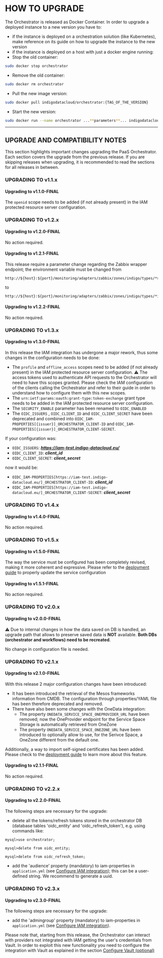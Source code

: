 # HOW TO UPGRADE

The Orchestrator is released as Docker Container. In order to upgrade a deployed instance to a new version you have to:
 * if the instance is deployed on a orchestration solution (like Kubernetes), make reference on its guide on how to upgrade the instance to the new version
 * if the instance is deployed on a host with just a docker engine running:
  * Stop the old container:
  ```bash
  sudo docker stop orchestrator
  ```
  * Remove the old container:
  ```bash
  sudo docker rm orchestrator
  ```
  * Pull the new image version:
  ```bash
  sudo docker pull indigodatacloud/orchestrator:{TAG_OF_THE_VERSION}
  ```
  * Start the new version:
  ```bash
  sudo docker run --name orchestrator ...**parameters**... indigodatacloud/orchestrator:{TAG_OF_THE_VERSION}
  ```

---

## UPGRADE AND COMPATIBILITY NOTES
This section highlights important changes upgrading the PaaS Orchestrator. Each section covers the upgrade from the previous release. If you are skipping releases when upgrading, it is recommended to read the sections for all releases in between.

### UPGRADING TO v1.1.x
#### Upgrading to v1.1.0-FINAL
The `openid` scope needs to be added (if not already present) in the IAM protected resource server configuration.
### UPGRADING TO v1.2.x
#### Upgrading to v1.2.0-FINAL
No action required.
#### Upgrading to v1.2.1-FINAL
This release require a parameter change regarding the Zabbix wrapper endpoint; the environment variable must be changed from
```
http://${host}:${port}/monitoring/adapters/zabbix/zones/indigo/types/*service*/groups/Cloud_Providers/hosts/
```
to
```
http://${host}:${port}/monitoring/adapters/zabbix/zones/indigo/types/*infrastructure*/groups/Cloud_Providers/hosts/
```
#### Upgrading to v1.2.2-FINAL
No action required.
### UPGRADING TO v1.3.x
#### Upgrading to v1.3.0-FINAL
In this release the IAM integration has undergone a major rework, thus some changes in the configuration needs to be done:
 * The `profile` and `offline_access` scopes need to be added (if not already present) in the IAM protected resource server configuration.
  :warning: The access tokens used to authenticate API requests to the Orchestrator will need to have this scopes granted. Please check the IAM configuration of the clients calling the Orchestrator and refer to their guide in order to understand how to configure them with this new scopes.
 * The `urn:ietf:params:oauth:grant-type:token-exchange` grant type needs to be added in the IAM protected resource server configuration.
 * The `SECURITY_ENABLE` parameter has been renamed to `OIDC_ENABLED`
 * The `OIDC_ISSUERS` , `OIDC_CLIENT_ID` and `OIDC_CLIENT_SECRET` have been deprecated and combined into `OIDC_IAM-PROPERTIES[{issuer}]_ORCHESTRATOR_CLIENT-ID` and `OIDC_IAM-PROPERTIES[{issuer}]_ORCHESTRATOR_CLIENT-SECRET`.

  If your configuration was:
   * `OIDC_ISSUERS`: _**https://iam-test.indigo-datacloud.eu/**_
   * `OIDC_CLIENT_ID`: _**client_id**_
   * `OIDC_CLIENT_SECRET`: _**client_secret**_

  now it would be:
   * `OIDC_IAM-PROPERTIES[https://iam-test.indigo-datacloud.eu/]_ORCHESTRATOR_CLIENT-ID`: _**client_id**_
   * `OIDC_IAM-PROPERTIES[https://iam-test.indigo-datacloud.eu/]_ORCHESTRATOR_CLIENT-SECRET`: _**client_secret**_
### UPGRADING TO v1.4.x
#### Upgrading to v1.4.0-FINAL
No action required.
### UPGRADING TO v1.5.x
#### Upgrading to v1.5.0-FINAL
The way the service must be configured has been completely revised, making it more coherent and expressive. Please refer to the [deployment guide](./how_to_deploy.md) to properly update the service configuration
#### Upgrading to v1.5.1-FINAL
No action required.
### UPGRADING TO v2.0.x
#### Upgrading to v2.0.0-FINAL
:warning: Due to internal changes in how the data saved on DB is handled, an upgrade path that allows to preserve saved data is **NOT** available. **Both DBs (orchestrator and workflows) need to be recreated**.

No change in configuration file is needed.
### UPGRADING TO v2.1.x
#### Upgrading to v2.1.0-FINAL
With this release 2 major configuration changes have been introduced:
 - It has been introduced the retrieval of the Mesos frameworks information from CMDB. The configuration through properties/YAML file has been therefore deprecated and removed.
 - There have also been some changes with the OneData integration:
   - The property `ONEDATA_SERVICE_SPACE_ONEPROVIDER_URL` have been removed; now the OneProvider endpoint for the Service Space Storage is automatically retrieved from OneZone
   - The property `ONEDATA_SERVICE_SPACE_ONEZONE_URL` have been introduced to optionally allow to use, for the Serivce Space, a OneZone different from the default one.

Additionally, a way to import self-signed certificates has been added. Please check to the [deployment guide](./how_to_deploy.md) to learn more about this feature.
#### Upgrading to v2.1.1-FINAL
No action required.
### UPGRADING TO v2.2.x
#### Upgrading to v2.2.0-FINAL
The following steps are necessary for the upgrade:

- delete all the tokens/refresh tokens stored in the orchestrator DB (database tables 'oidc\_entity' and 'oidc\_refresh\_token'), e.g. using commands like:

```
mysql>use orchestrator;

mysql>delete from oidc_entity;

mysql>delete from oidc_refresh_token;
```
- add the 'audience' property (mandatory) to iam-properties in `application.yml` (see [Configure IAM integration](how_to_deploy.md#configure-iam-integration-optional)); this can be a user-defined string. We recommend to generate a uuid.

### UPGRADING TO v2.3.x
#### Upgrading to v2.3.0-FINAL
The following steps are necessary for the upgrade:

- add the 'admingroup' property (mandatory) to iam-properties in `application.yml` (see [Configure IAM integration](how_to_deploy.md#configure-iam-integration-optional)).

Please note that, starting from this release, the Orchestrator can interact with providers not integrated with IAM getting the user's credentials from Vault. In order to exploit this new functionality you need to configure the integration with Vault as explained in the section [Configure Vault (optional)](how_to_deploy.md#configure-vault-optional)
